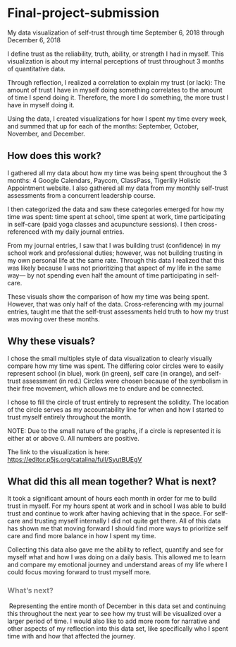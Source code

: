 # Final-project-submission
My data visualization of self-trust through time
September 6, 2018 through December 6, 2018

I define trust as the reliability, truth, ability, or strength I had in myself. This visualization is about my internal perceptions of trust throughout 3 months of quantitative data.
    
Through reflection, I realized a correlation to explain my trust (or lack): The amount of trust I have in myself doing something correlates to the amount of time I spend doing it.  Therefore, the more I do something, the more trust I have in myself doing it. 

Using the data, I created visualizations for how I spent my time every week, and summed that up for each of the months: September, October, November, and December.  
		
<h2> How does this work? </h2> 
  
I gathered all my data about how my time was being spent throughout the 3 months: 4 Google Calendars, Paycom, ClassPass, Tigerlily Holistic Appointment website. I also gathered all my data from my monthly self-trust assessments from a concurrent leadership course. 

I then categorized the data and saw these categories emerged for how my time was spent: time spent at school, time spent at work, time participating in self-care (paid yoga classes and acupuncture sessions). I then cross-referenced with my daily journal entries.

From my journal entries, I saw that I was building trust (confidence) in my school work and professional duties; however, was not building trusting in my own personal life at the same rate. Through this data I realized that this was likely because I was not prioritizing that aspect of my life in the same way— by not spending even half the amount of time participating in self-care.

These visuals show the comparison of how my time was being spent. However, that was only half of the data. Cross-referencing with my journal entries, taught me that the self-trust assessments held truth to how my trust was moving over these months. 

<b> <h2> Why these visuals?</font> </h2> </b>
I chose the small multiples style of data visualization to clearly visually compare how my time was spent. The differing color circles were to easily represent school (in blue), work (in green), self care (in orange), and self-trust assessment (in red.) Circles were chosen because of the symbolism in their free movement, which allows me to endure and be connected.

I chose to fill the circle of trust entirely to represent the solidity. The location of the circle serves as my accountability line for when and how I started to trust myself entirely throughout the month.

NOTE: Due to the small nature of the graphs, if a circle is represented it is either at or above 0. All numbers are positive. 

The link to the visualization is here: https://editor.p5js.org/catalina/full/SyutBUEgV

<b> <h2> What did this all mean together? What is next?</h2> </b> 

It took a significant amount of hours each month in order for me to build trust in myself. For my hours spent at work and in school I was able to build trust and continue to work after having achieving that in the space. For self-care and trusting myself internally I did not quite get there. All of this data has shown me that moving forward I should find more ways to prioritize self care and find more balance in how I spent my time. 
<div> 
Collecting this data also gave me the ability to reflect, quantify and see for myself what and how I was doing on a daily basis. This allowed me to learn and compare my emotional journey and understand areas of my life where I could focus moving forward to trust myself more. 
<div> <p> <b> <h3> <font color="gray"> What’s next?</font> </h3> </b> Representing the entire month of December in this data set and continuing this throughout the next year to see how my trust will be visualized over a larger period of time. I would also like to add more room for narrative and other aspects of my reflection into this data set, like specifically who I spent time with and how that affected the journey.     </p>

